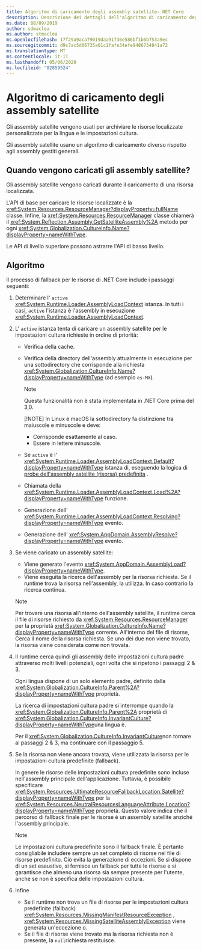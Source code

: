 ```yaml
---
title: Algoritmo di caricamento degli assembly satellite-.NET Core
description: Descrizione dei dettagli dell'algoritmo di caricamento degli assembly satellite in .NET Core
ms.date: 08/09/2019
author: sdmaclea
ms.author: stmaclea
ms.openlocfilehash: 17f29a9aca79019daa91736e586bf1b6b753a9ec
ms.sourcegitcommit: d9c7ac5d06735a01c1fafe34efe9486734841a72
ms.translationtype: MT
ms.contentlocale: it-IT
ms.lasthandoff: 05/06/2020
ms.locfileid: "82859524"
---
```

# <a name="satellite-assembly-loading-algorithm"></a>Algoritmo di caricamento degli assembly satellite

Gli assembly satellite vengono usati per archiviare le risorse localizzate personalizzate per la lingua e le impostazioni cultura.

Gli assembly satellite usano un algoritmo di caricamento diverso rispetto agli assembly gestiti generali.

## <a name="when-are-satellite-assemblies-loaded"></a>Quando vengono caricati gli assembly satellite?

Gli assembly satellite vengono caricati durante il caricamento di una risorsa localizzata.

L'API di base per caricare le risorse localizzate è la <xref:System.Resources.ResourceManager?displayProperty=fullName> classe. Infine, la <xref:System.Resources.ResourceManager> classe chiamerà il <xref:System.Reflection.Assembly.GetSatelliteAssembly%2A> metodo per ogni <xref:System.Globalization.CultureInfo.Name?displayProperty=nameWithType>.

Le API di livello superiore possono astrarre l'API di basso livello.

## <a name="algorithm"></a>Algoritmo

Il processo di fallback per le risorse di .NET Core include i passaggi seguenti:

1. Determinare l' `active` <xref:System.Runtime.Loader.AssemblyLoadContext> istanza. In tutti i casi, `active` l'istanza è l'assembly in esecuzione <xref:System.Runtime.Loader.AssemblyLoadContext>.

2. L' `active` istanza tenta di caricare un assembly satellite per le impostazioni cultura richieste in ordine di priorità:
    - Verifica della cache.
    - Verifica della directory dell'assembly attualmente in esecuzione per una sottodirectory che corrisponde alla richiesta <xref:System.Globalization.CultureInfo.Name?displayProperty=nameWithType> (ad esempio `es-MX`).

        > [!NOTE]
        > Questa funzionalità non è stata implementata in .NET Core prima del 3,0.
        >
        > [!NOTE]
        > In Linux e macOS la sottodirectory fa distinzione tra maiuscole e minuscole e deve:
        >
        > - Corrisponde esattamente al caso.
        > - Essere in lettere minuscole.

    - Se `active` è l' <xref:System.Runtime.Loader.AssemblyLoadContext.Default?displayProperty=nameWithType> istanza di, eseguendo la logica di [probe dell'assembly satellite (risorsa) predefinita](default-probing.md#satellite-resource-assembly-probing) .

    - Chiamata della <xref:System.Runtime.Loader.AssemblyLoadContext.Load%2A?displayProperty=nameWithType> funzione.

    - Generazione dell' <xref:System.Runtime.Loader.AssemblyLoadContext.Resolving?displayProperty=nameWithType> evento.

    - Generazione dell' <xref:System.AppDomain.AssemblyResolve?displayProperty=nameWithType> evento.

3. Se viene caricato un assembly satellite:
   - Viene generato l'evento <xref:System.AppDomain.AssemblyLoad?displayProperty=nameWithType>.
   - Viene eseguita la ricerca dell'assembly per la risorsa richiesta. Se il runtime trova la risorsa nell'assembly, la utilizza. In caso contrario la ricerca continua.

    > [!NOTE]
    > Per trovare una risorsa all'interno dell'assembly satellite, il runtime cerca il file di risorse richiesto da <xref:System.Resources.ResourceManager> per la proprietà <xref:System.Globalization.CultureInfo.Name?displayProperty=nameWithType> corrente. All'interno del file di risorse, Cerca il nome della risorsa richiesta. Se uno dei due non viene trovato, la risorsa viene considerata come non trovata.

4. Il runtime cerca quindi gli assembly delle impostazioni cultura padre attraverso molti livelli potenziali, ogni volta che si ripetono i passaggi 2 & 3.

    Ogni lingua dispone di un solo elemento padre, definito dalla <xref:System.Globalization.CultureInfo.Parent%2A?displayProperty=nameWithType> proprietà.

    La ricerca di impostazioni cultura padre si interrompe quando la <xref:System.Globalization.CultureInfo.Parent%2A> proprietà di <xref:System.Globalization.CultureInfo.InvariantCulture?displayProperty=nameWithType>una lingua è.

    Per il <xref:System.Globalization.CultureInfo.InvariantCulture>non tornare ai passaggi 2 & 3, ma continuare con il passaggio 5.

5. Se la risorsa non viene ancora trovata, viene utilizzata la risorsa per le impostazioni cultura predefinite (fallback).

   In genere le risorse delle impostazioni cultura predefinite sono incluse nell'assembly principale dell'applicazione. Tuttavia, è possibile specificare <xref:System.Resources.UltimateResourceFallbackLocation.Satellite?displayProperty=nameWithType> per la <xref:System.Resources.NeutralResourcesLanguageAttribute.Location?displayProperty=nameWithType> proprietà. Questo valore indica che il percorso di fallback finale per le risorse è un assembly satellite anziché l'assembly principale.

    > [!NOTE]
    > Le impostazioni cultura predefinite sono il fallback finale. È pertanto consigliabile includere sempre un set completo di risorse nel file di risorse predefinito. Ciò evita la generazione di eccezioni. Se si dispone di un set esaustivo, si fornisce un fallback per tutte le risorse e si garantisce che almeno una risorsa sia sempre presente per l'utente, anche se non è specifica delle impostazioni cultura.

6. Infine
   - Se il runtime non trova un file di risorse per le impostazioni cultura predefinite (fallback) <xref:System.Resources.MissingManifestResourceException> , <xref:System.Resources.MissingSatelliteAssemblyException> viene generata un'eccezione o.
   - Se il file di risorse viene trovato ma la risorsa richiesta non è presente, la `null`richiesta restituisce.
